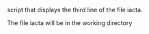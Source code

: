 script that displays the third line of the file iacta.

The file iacta will be in the working directory

